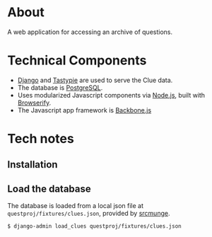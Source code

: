 # About
A web application for accessing an archive of questions. 

# Technical Components
- [Django](https://docs.djangoproject.com/) and [Tastypie](https://django-tastypie.readthedocs.org/) are used to serve the Clue data. 
- The database is [PostgreSQL](http://www.postgresql.org/).
- Uses modularized Javascript components via [Node.js](http://node.js.org), built with [Browserify](http://browserify.org/). 
- The Javascript app framework is [Backbone.js](http://backbonejs.org/)


# Tech notes


## Installation

    
## Load the database
The database is loaded from a local json file at `questproj/fixtures/clues.json`, 
provided by [srcmunge](https://github.com/hillscottc/srcmunge.git).

    $ django-admin load_clues questproj/fixtures/clues.json

